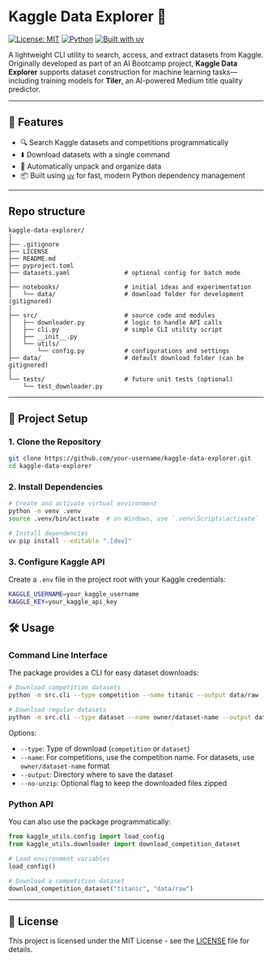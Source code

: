 # Kaggle Data Explorer 🧭

[![License: MIT](https://img.shields.io/badge/License-MIT-blue.svg)](LICENSE)
[![Python](https://img.shields.io/badge/Python-3.10+-blue.svg)](https://www.python.org/)
[![Built with uv](https://img.shields.io/badge/Built%20with-uv-%23f7df1e)](https://github.com/astral-sh/uv)

A lightweight CLI utility to search, access, and extract datasets from Kaggle.  
Originally developed as part of an AI Bootcamp project, **Kaggle Data Explorer** supports dataset construction for machine learning tasks—including training models for **Tiler**, an AI-powered Medium title quality predictor.

---

## 🚀 Features

- 🔍 Search Kaggle datasets and competitions programmatically
- ⬇️ Download datasets with a single command
- 📁 Automatically unpack and organize data
- 📦 Built using [`uv`](https://github.com/astral-sh/uv) for fast, modern Python dependency management

---
## Repo structure

```
kaggle-data-explorer/
│
├── .gitignore
├── LICENSE
├── README.md
├── pyproject.toml
├── datasets.yaml               # optional config for batch mode
│
├── notebooks/                  # initial ideas and experimentation
│   └── data/                   # download folder for development (gitignored)
│
├── src/                        # source code and modules
│   ├── downloader.py           # logic to handle API calls    
│   ├── cli.py                  # simple CLI utility script
│   ├── __init__.py
│   └── utils/            
│       └── config.py           # configurations and settings
├── data/                       # default download folder (can be gitignored)
│
└── tests/                      # future unit tests (optional)
    └── test_downloader.py
```
---

## 📂 Project Setup

### 1. Clone the Repository

```bash
git clone https://github.com/your-username/kaggle-data-explorer.git
cd kaggle-data-explorer
```

### 2. Install Dependencies

```bash
# Create and activate virtual environment
python -m venv .venv
source .venv/bin/activate  # on Windows, use `.venv\Scripts\activate`

# Install dependencies
uv pip install --editable ".[dev]"
```

### 3. Configure Kaggle API

Create a `.env` file in the project root with your Kaggle credentials:

```bash
KAGGLE_USERNAME=your_kaggle_username
KAGGLE_KEY=your_kaggle_api_key
```

## 🛠️ Usage

### Command Line Interface

The package provides a CLI for easy dataset downloads:

```bash
# Download competition datasets
python -m src.cli --type competition --name titanic --output data/raw

# Download regular datasets
python -m src.cli --type dataset --name owner/dataset-name --output data/raw
```

Options:
- `--type`: Type of download (`competition` or `dataset`)
- `--name`: For competitions, use the competition name. For datasets, use `owner/dataset-name` format
- `--output`: Directory where to save the dataset
- `--no-unzip`: Optional flag to keep the downloaded files zipped

### Python API

You can also use the package programmatically:

```python
from kaggle_utils.config import load_config
from kaggle_utils.downloader import download_competition_dataset

# Load environment variables
load_config()

# Download a competition dataset
download_competition_dataset("titanic", "data/raw")
```

---

## 📝 License

This project is licensed under the MIT License - see the [LICENSE](LICENSE) file for details.
